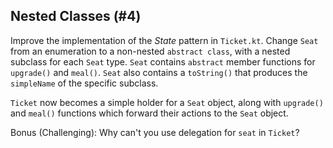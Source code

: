 ## Nested Classes (#4)

Improve the implementation of the *State* pattern in `Ticket.kt`. Change `Seat`
from an enumeration to a non-nested `abstract class`, with a nested subclass
for each `Seat` type. `Seat` contains `abstract` member functions for
`upgrade()` and `meal()`. `Seat` also contains a `toString()` that produces the
`simpleName` of the specific subclass.

`Ticket` now becomes a simple holder for a `Seat` object, along with
`upgrade()` and `meal()` functions which forward their actions to the `Seat`
object.

Bonus (Challenging): Why can't you use delegation for `seat` in `Ticket`?